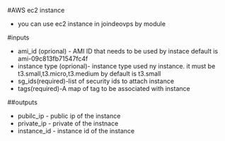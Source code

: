 #AWS ec2 instance
* you can use ec2 instance in joindeovps by module

#inputs
* ami_id (oprional) - AMI ID that needs to be used by instace default is ami-09c813fb71547fc4f
* instance type (oprional)- instance type used ny instance. it must be t3.small,t3.micro,t3.medium by default is t3.small
* sg_ids(required)-list of security ids to attach  instance
* tags(required)-A map of tag to be associated with instance

##outputs

* pubilc_ip - public ip of the instance
* private_ip - private of the instnace
* instance_id - instance id of the instance